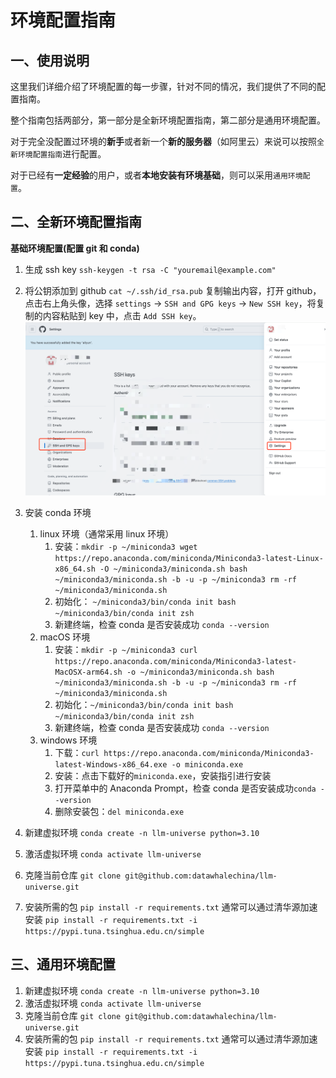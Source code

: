 # 环境配置指南

## 一、使用说明
这里我们详细介绍了环境配置的每一步骤，针对不同的情况，我们提供了不同的配置指南。

整个指南包括两部分，第一部分是全新环境配置指南，第二部分是通用环境配置。

对于完全没配置过环境的**新手**或者新一个**新的服务器**（如阿里云）来说可以按照`全新环境配置指南`进行配置。

对于已经有**一定经验**的用户，或者**本地安装有环境基础**，则可以采用`通用环境配置`。


## 二、全新环境配置指南
**基础环境配置(配置 git 和 conda)**
1. 生成 ssh key
`ssh-keygen -t rsa -C "youremail@example.com"`
2. 将公钥添加到 github
`cat ~/.ssh/id_rsa.pub`
复制输出内容，打开 github，点击右上角头像，选择 `settings` -> `SSH and GPG keys` -> `New SSH key`，将复制的内容粘贴到 key 中，点击 `Add SSH key`。
![添加 ssh key 到 github](../../figures/C1-1-github_ssh.png)
1. 安装 conda 环境
   1. linux 环境（通常采用 linux 环境）
      1. 安装：`mkdir -p ~/miniconda3
wget https://repo.anaconda.com/miniconda/Miniconda3-latest-Linux-x86_64.sh -O ~/miniconda3/miniconda.sh
bash ~/miniconda3/miniconda.sh -b -u -p ~/miniconda3
rm -rf ~/miniconda3/miniconda.sh`
      1. 初始化：
`~/miniconda3/bin/conda init bash
~/miniconda3/bin/conda init zsh`
      1. 新建终端，检查 conda 是否安装成功
`conda --version`
    1. macOS 环境
       1. 安装：`mkdir -p ~/miniconda3
curl https://repo.anaconda.com/miniconda/Miniconda3-latest-MacOSX-arm64.sh -o ~/miniconda3/miniconda.sh
bash ~/miniconda3/miniconda.sh -b -u -p ~/miniconda3
rm -rf ~/miniconda3/miniconda.sh`
        1. 初始化：`~/miniconda3/bin/conda init bash
~/miniconda3/bin/conda init zsh`
        1. 新建终端，检查 conda 是否安装成功
`conda --version`
     1. windows 环境
        1. 下载：`curl https://repo.anaconda.com/miniconda/Miniconda3-latest-Windows-x86_64.exe -o miniconda.exe`
        2. 安装：点击下载好的`miniconda.exe`，安装指引进行安装
        3. 打开菜单中的 Anaconda Prompt，检查 conda 是否安装成功`conda --version`
        4. 删除安装包：`del miniconda.exe`

1. 新建虚拟环境
`conda create -n llm-universe python=3.10`
1. 激活虚拟环境
`conda activate llm-universe`
1. 克隆当前仓库
`git clone git@github.com:datawhalechina/llm-universe.git`
1. 安装所需的包
`pip install -r requirements.txt`
通常可以通过清华源加速安装
`pip install -r requirements.txt -i https://pypi.tuna.tsinghua.edu.cn/simple`

## 三、通用环境配置
1. 新建虚拟环境
`conda create -n llm-universe python=3.10`
2. 激活虚拟环境
`conda activate llm-universe`
3. 克隆当前仓库
`git clone git@github.com:datawhalechina/llm-universe.git`
4. 安装所需的包
`pip install -r requirements.txt`
通常可以通过清华源加速安装
`pip install -r requirements.txt -i https://pypi.tuna.tsinghua.edu.cn/simple`
